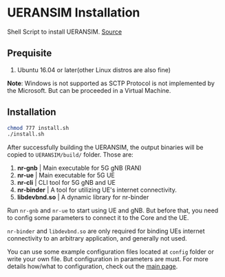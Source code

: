 # UERANSIM Installation

Shell Script to install UERANSIM. [Source](https://github.com/aligungr/UERANSIM/wiki/Installation)

## Prequisite

1. Ubuntu 16.04 or later(other Linux distros are also fine)

**Note**: Windows is not supported as SCTP Protocol is not implemented by the Microsoft. But can be proceeded in a Virtual Machine.

## Installation

```bash
chmod 777 install.sh
./install.sh
```

After successfully building the UERANSIM, the output binaries will be copied to `UERANSIM/build/` folder. Those are:

1. **nr-gnb**       | Main executable for 5G gNB (RAN)
2. **nr-ue**        | Main executable for 5G UE
3. **nr-cli**       | CLI tool for 5G gNB and UE
4. **nr-binder**    | A tool for utilizing UE's internet connectivity.
5. **libdevbnd.so** | A dynamic library for nr-binder

Run `nr-gnb` and `nr-ue` to start using UE and gNB. But before that, you need to config some parameters to connect it to the Core and the UE.

`nr-binder` and `libdevbnd.so` are only required for binding UEs internet connectivity to an arbitrary application, and generally not used.

You can use some example configuration files located at `config` folder or write your own file. But configuration in parameters are must. For more details how/what to configuration, check out the [main page](https://github.com/aligungr/UERANSIM/wiki/Configuration).
